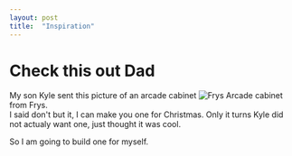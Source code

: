 ```yaml
---
layout: post
title:  "Inspiration"
---
```


# Check this out Dad

My son Kyle sent this picture of an arcade cabinet ![Frys Arcade cabinet]({{site.baseurl}}/assets/frys-arcade.jpg) from Frys.  
I said don't but it, I can make you one for Christmas.  Only it
turns Kyle did not actualy want one, just thought it was cool.
 
So I am going to build one for myself.